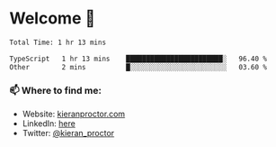 # Welcome 🦘

<!--START_SECTION:waka-->

```txt
Total Time: 1 hr 13 mins

TypeScript   1 hr 13 mins    ████████████████████████░   96.40 %
Other        2 mins          █░░░░░░░░░░░░░░░░░░░░░░░░   03.60 %
```

<!--END_SECTION:waka-->

### 📫 Where to find me:

-   Website: [kieranproctor.com](https://kieranproctor.com/)
-   LinkedIn: [here](https://www.linkedin.com/in/kieran-proctor-086b5a159/)
-   Twitter: [@kieran_proctor](https://twitter.com/kieran_proctor)
